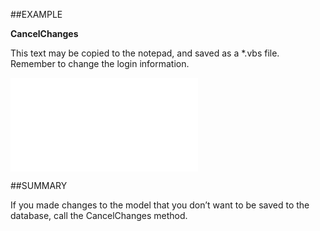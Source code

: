 
##EXAMPLE

**CancelChanges**

This text may be copied to the notepad, and saved as a *.vbs file. Remember to change the login information.

![](..\..\Examples\vbs\SOProjectMember.CancelChanges.vbs.txt)


##SUMMARY

If you made changes to the model that you don’t want to be saved to the database, call the CancelChanges method.

